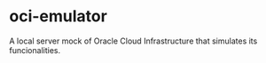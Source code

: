 # oci-emulator
A local server mock of Oracle Cloud Infrastructure that simulates its funcionalities.
